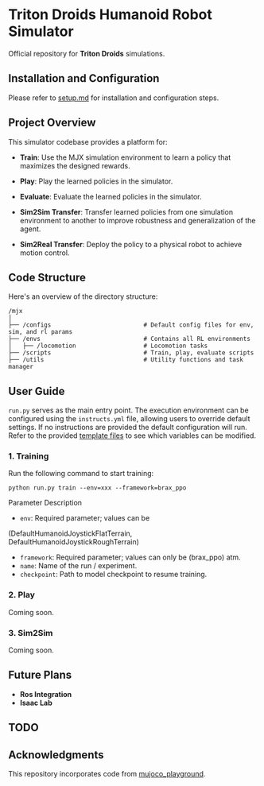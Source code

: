 # Triton Droids Humanoid Robot Simulator
Official repository for **Triton Droids** simulations.

## Installation and Configuration
Please refer to [setup.md](doc\setup.md) for installation and configuration steps.

## Project Overview
This simulator codebase provides a platform for:
- **Train**: Use the MJX simulation environment to learn a policy that maximizes the designed rewards. 

- **Play**: Play the learned policies in the simulator.

- **Evaluate**: Evaluate the learned policies in the simulator.

- **Sim2Sim Transfer**: Transfer learned policies from one simulation environment to another to improve robustness and generalization of the agent.
- **Sim2Real Transfer**: Deploy the policy to a physical robot to achieve motion control. 


## Code Structure
Here's an overview of the directory structure:

```
/mjx
│
├── /configs                          # Default config files for env, sim, and rl params
├── /envs                             # Contains all RL environments
│   ├── /locomotion                   # Locomotion tasks
├── /scripts                          # Train, play, evaluate scripts
├── /utils                            # Utility functions and task manager
```

## User Guide
`run.py` serves as the main entry point. The execution environment can be configured using the `instructs.yml` file, allowing users to override default settings. If no instructions are provided the default configuration will run. Refer to the provided [template files](doc\templates) to see which variables can be modified.


### 1. Training
Run the following command to start training:


```
python run.py train --env=xxx --framework=brax_ppo 
```

Parameter Description
- `env`: Required parameter; values can be 

(DefaultHumanoidJoystickFlatTerrain,
DefaultHumanoidJoystickRoughTerrain) 

- `framework`: Required parameter; values can only be (brax_ppo) atm.
- `name`: Name of the run / experiment.
- `checkpoint`: Path to model checkpoint to resume training.

### 2. Play
Coming soon.

### 3. Sim2Sim
Coming soon.


## Future Plans
- **Ros Integration**
- **Isaac Lab**

## TODO


## Acknowledgments
This repository incorporates code from [mujoco_playground](https://github.com/google-deepmind/mujoco_playground).


